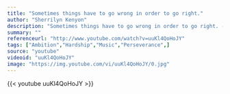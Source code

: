 ```yaml
---
title: "Sometimes things have to go wrong in order to go right."
author: "Sherrilyn Kenyon"
description: "Sometimes things have to go wrong in order to go right. - Sherrilyn Kenyon quotes from GetInspired365.com"
summary: ""
referenceurl: "http://www.youtube.com/watch?v=uuKl4QoHoJY"
tags: ["Ambition","Hardship","Music","Perseverance",]
source: "youtube"
videoid: "uuKl4QoHoJY"
image: "https://img.youtube.com/vi/uuKl4QoHoJY/0.jpg"
---
```


{{< youtube uuKl4QoHoJY >}}
